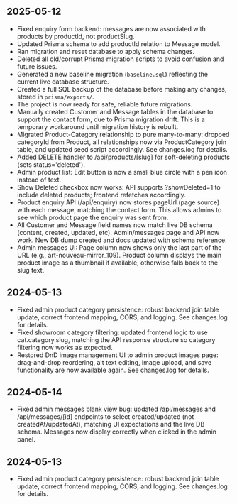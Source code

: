 ## 2025-05-12
- Fixed enquiry form backend: messages are now associated with products by productId, not productSlug.
- Updated Prisma schema to add productId relation to Message model.
- Ran migration and reset database to apply schema changes.
- Deleted all old/corrupt Prisma migration scripts to avoid confusion and future issues.
- Generated a new baseline migration (`baseline.sql`) reflecting the current live database structure.
- Created a full SQL backup of the database before making any changes, stored in `prisma/exports/`.
- The project is now ready for safe, reliable future migrations.
- Manually created Customer and Message tables in the database to support the contact form, due to Prisma migration drift. This is a temporary workaround until migration history is rebuilt.
- Migrated Product-Category relationship to pure many-to-many: dropped categoryId from Product, all relationships now via ProductCategory join table, and updated seed script accordingly. See changes.log for details.
- Added DELETE handler to /api/products/[slug] for soft-deleting products (sets status='deleted').
- Admin product list: Edit button is now a small blue circle with a pen icon instead of text.
- Show Deleted checkbox now works: API supports ?showDeleted=1 to include deleted products; frontend refetches accordingly.
- Product enquiry API (/api/enquiry) now stores pageUrl (page source) with each message, matching the contact form. This allows admins to see which product page the enquiry was sent from.
- All Customer and Message field names now match live DB schema (content, created, updated, etc). Admin/messages page and API now work. New DB dump created and docs updated with schema reference.
- Admin messages UI: Page column now shows only the last part of the URL (e.g., art-nouveau-mirror_109). Product column displays the main product image as a thumbnail if available, otherwise falls back to the slug text.

## 2024-05-13
- Fixed admin product category persistence: robust backend join table update, correct frontend mapping, CORS, and logging. See changes.log for details. 
- Fixed showroom category filtering: updated frontend logic to use cat.category.slug, matching the API response structure so category filtering now works as expected.
- Restored DnD image management UI to admin product images page: drag-and-drop reordering, alt text editing, image upload, and save functionality are now available again. See changes.log for details.

## 2024-05-14
- Fixed admin messages blank view bug: updated /api/messages and /api/messages/[id] endpoints to select created/updated (not createdAt/updatedAt), matching UI expectations and the live DB schema. Messages now display correctly when clicked in the admin panel.

## 2024-05-13
- Fixed admin product category persistence: robust backend join table update, correct frontend mapping, CORS, and logging. See changes.log for details. 